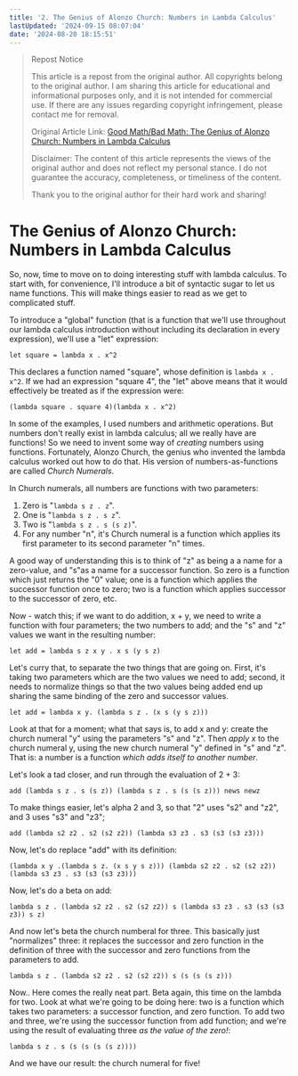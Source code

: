 ```yaml
---
title: '2. The Genius of Alonzo Church: Numbers in Lambda Calculus'
lastUpdated: '2024-09-15 08:07:04'
date: '2024-08-20 18:15:51'
---
```

> Repost Notice
>
> This article is a repost from the original author. All copyrights belong to the original author. I am sharing this article for educational and informational purposes only, and it is not intended for commercial use. If there are any issues regarding copyright infringement, please contact me for removal.
>
> Original Article Link: [Good Math/Bad Math: The Genius of Alonzo Church: Numbers in Lambda Calculus](https://goodmath.blogspot.com/2006/05/genius-of-alonzo-church-numbers-in.html)
>
> Disclaimer: The content of this article represents the views of the original author and does not reflect my personal stance. I do not guarantee the accuracy, completeness, or timeliness of the content.
>
> Thank you to the original author for their hard work and sharing!

# The Genius of Alonzo Church: Numbers in Lambda Calculus

So, now, time to move on to doing interesting stuff with lambda calculus. To start with, for convenience, I'll introduce a bit of syntactic sugar to let us name functions. This will make things easier to read as we get to complicated stuff.

To introduce a "global" function (that is a function that we'll use throughout our lambda calculus introduction without including its declaration in every expression), we'll use a "let" expression:

```
let square = lambda x . x^2
```

This declares a function named "square", whose definition is `lambda x . x^2`. If we had an expression "square 4", the "let" above means that it would effectively be treated as if the expression were:

```
(lambda square . square 4)(lambda x . x^2)
```

In some of the examples, I used numbers and arithmetic operations. But numbers don't really exist in lambda calculus; all we really have are functions! So we need to invent some way of *creating* numbers using functions. Fortunately, Alonzo Church, the genius who invented the lambda calculus worked out how to do that. His version of numbers-as-functions are called *Church Numerals*.

In Church numerals, all numbers are functions with two parameters:

1. Zero is "`lambda s z . z`".
2. One is "`lambda s z . s z`".
3. Two is "`lambda s z . s (s z)`".
4. For any number "n", it's Church numeral is a function which applies its first parameter to its second parameter "n" times.

A good way of understanding this is to think of "z" as being a a name for a zero-value, and "s"as a name for a successor function. So zero is a function which just returns the "0" value; one is a function which applies the successor function once to zero; two is a function which applies successor to the successor of zero, etc.

Now - watch this; if we want to do addition, x + y, we need to write a function with four parameters; the two numbers to add; and the "s" and "z" values we want in the resulting number:

```
let add = lambda s z x y . x s (y s z)
```

Let's curry that, to separate the two things that are going on. First, it's taking two parameters which are the two values we need to add; second, it needs to normalize things so that the two values being added end up sharing the same binding of the zero and successor values.

```
let add = lambda x y. (lambda s z . (x s (y s z)))
```

Look at that for a moment; what that says is, to add x and y: create the church numeral "y" using the parameters "s" and "z". Then *apply x* to the church numeral y, using the new church numeral "y" defined in "s" and "z". That is: a number is a function *which adds itself to another number*.

Let's look a tad closer, and run through the evaluation of 2 + 3:

```
add (lambda s z . s (s z)) (lambda s z . s (s (s z))) news newz
```

To make things easier, let's alpha 2 and 3, so that "2" uses "s2" and "z2", and 3 uses "s3" and "z3";

```
add (lambda s2 z2 . s2 (s2 z2)) (lambda s3 z3 . s3 (s3 (s3 z3)))
```

Now, let's do replace "add" with its definition:

```
(lambda x y .(lambda s z. (x s y s z))) (lambda s2 z2 . s2 (s2 z2)) (lambda s3 z3 . s3 (s3 (s3 z3)))
```

Now, let's do a beta on add:

```
lambda s z . (lambda s2 z2 . s2 (s2 z2)) s (lambda s3 z3 . s3 (s3 (s3 z3)) s z)
```

And now let's beta the church numberal for three. This basically just "normalizes" three: it replaces the successor and zero function in the definition of three with the successor and zero functions from the parameters to add.

```
lambda s z . (lambda s2 z2 . s2 (s2 z2)) s (s (s (s z)))
```

Now.. Here comes the really neat part. Beta again, this time on the lambda for two. Look at what we're going to be doing here: two is a function which takes two parameters: a successor function, and zero function. To add two and three, we're using the successor function from add function; and we're using the result of evaluating three *as the value of the zero!*:

```
lambda s z . s (s (s (s (s z))))
```

And we have our result: the church numeral for five!
